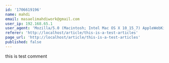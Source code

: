 ```yaml
---
id: '1706619196'
name: mahdi
email: masaelimahdiwork@gmail.com
user_ip: 192.168.65.1
user_agent: 'Mozilla/5.0 (Macintosh; Intel Mac OS X 10_15_7) AppleWebKit/537.36 (KHTML, like Gecko) Chrome/120.0.0.0 Safari/537.36'
referer: 'http://localhost/article/this-is-a-test-articles'
page_url: 'http://localhost/article/this-is-a-test-articles'
published: false
---
```

this is test comment
